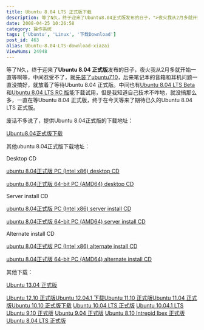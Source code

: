 ```yaml
---
title: Ubuntu 8.04 LTS 正式版下载
description: 等了N久，终于迎来了Ubuntu8.04正式版发布的日子，">夜火我从2月多就开始一直等啊等，中间忍受不了，就post/setup-Ubuntu-7.10-and-problem.html">先装了ubuntu7.10，后来笔记本的音箱和耳机问题一直没搞好，就放着了等待Ubuntu8.04正式版。中间也有post/Ubuntu-8.04-LTS-Beta-download.html">Ubuntu8.04LTSBeta和post/Ubuntu-8.04-LTS-RC-ISO-xiazai-download.html">Ubuntu8.04LTSRC版能下载试用，但是我知道自己技术不咋地，就没搞那么多，一直在等Ubuntu8.04正式版，终于在今天等来了期待已久的Ubuntu8.04LTS正式版。废话不多说了，提供Ubuntu8.04正式版的下载地址：
date: 2008-04-25 10:26:58
category: 操作系统
tags: ['Ubuntu', 'Linux', '下载Download']
post_id: 463
alias: Ubuntu-8.04-LTS-download-xiazai
ViewNums: 24948
---
```


等了N久，终于迎来了**Ubuntu 8.04 正式版**发布的日子，夜火我从2月多就开始一直等啊等，中间忍受不了，就[先装了ubuntu7.10](/blog/setup-ubuntu-710-and-problem)，后来笔记本的音箱和耳机问题一直没搞好，就放着了等待Ubuntu 8.04 正式版。中间也有[Ubuntu 8.04 LTS Beta](/blog/ubuntu-804-lts-beta-download)和[Ubuntu 8.04 LTS RC 版](/blog/ubuntu-804-lts-rc-iso-xiazai-download)能下载试用，但是我知道自己技术不咋地，就没搞那么多，一直在等Ubuntu 8.04 正式版，终于在今天等来了期待已久的Ubuntu 8.04 LTS 正式版。

废话不多说了，提供Ubuntu 8.04正式版的下载地址：

[Ubuntu8.04正式版下载](http://releases.ubuntu.com/releases/8.04/ubuntu-8.04-desktop-i386.iso)

其他ubuntu 8.04正式版下载地址：

Desktop CD

[ubuntu 8.04正式版 PC (Intel x86) desktop CD](http://releases.ubuntu.com/8.04/ubuntu-8.04-desktop-i386.iso)

[ubuntu 8.04正式版 64-bit PC (AMD64) desktop CD](http://releases.ubuntu.com/8.04/ubuntu-8.04-desktop-amd64.iso)

Server install CD

[ubuntu 8.04正式版 PC (Intel x86) server install CD](http://releases.ubuntu.com/8.04/ubuntu-8.04-server-i386.iso)

[ubuntu 8.04正式版 64-bit PC (AMD64) server install CD](http://releases.ubuntu.com/8.04/ubuntu-8.04-server-amd64.iso)

Alternate install CD

[ubuntu 8.04正式版 PC (Intel x86) alternate install CD](http://releases.ubuntu.com/8.04/ubuntu-8.04-alternate-i386.iso)

[ubuntu 8.04正式版 64-bit PC (AMD64) alternate install CD](http://releases.ubuntu.com/8.04/ubuntu-8.04-alternate-amd64.iso)

其他下载：

[Ubuntu 13.04 正式版](/blog/ubuntu-1304-final)

[Ubuntu 12.10 正式版](/blog/ubuntu-1210-final)[Ubuntu 12.04.1 下载](/blog/ubuntu-12041)[Ubuntu 11.10 正式版](/blog/ubuntu-1110-final)[Ubuntu 11.04 正式版](/blog/ubuntu-1104-final)[Ubuntu 10.10 正式版下载](/blog/ubuntu-1010-maverick-meerkat "ubuntu 1010 正式版下载")
[Ubuntu 10.04 LTS 正式版](/blog/ubuntu-1004-lts-final)
[Ubuntu 10.04.1 LTS](/blog/ubuntu-10041-lts "ubuntu 10041 lts 下载")
[Ubuntu 9.10 正式版](/blog/ubuntu-910-final)
[Ubuntu 9.04 正式版](/blog/ubuntu-904-final)
[Ubuntu 8.10 Intrepid Ibex 正式版](/blog/ubuntu-810-intrepid-ibex)
[Ubuntu 8.04 LTS 正式版](/blog/ubuntu-804-lts-download-xiazai)

